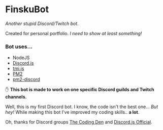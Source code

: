 ﻿# FinskuBot
*Another stupid Discord/Twitch bot*.

Created for personal portfolio. *I need to show at least something!*

### Bot uses...
- NodeJS
- [Discord.js](https://discord.js.org/#/)
- [tmi.js](https://docs.tmijs.org/)
- [PM2](http://pm2.keymetrics.io/)
- [pm2-discord](https://github.com/FranciscoG/pm2-discord)

✋ **This bot is made to work on one specific Discord guilds and Twitch channels.**

Well, this is my first Discord bot. I know, the code isn't the best one... *But hey!* While making this bot I've improved my coding skills.. **a lot**.

Oh, thanks for Discord groups [The Coding Den](https://discord.gg/0xZXblUU30hYo1vJ) and [Discord.js Official](https://discord.gg/bRCvFy9).